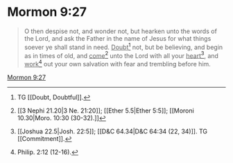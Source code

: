 # Mormon 9:27

> O then despise not, and wonder not, but hearken unto the words of the Lord, and ask the Father in the name of Jesus for what things soever ye shall stand in need. <u>Doubt</u>[^a] not, but be believing, and begin as in times of old, and <u>come</u>[^b] unto the Lord with all your <u>heart</u>[^c], and <u>work</u>[^d] out your own salvation with fear and trembling before him.

[Mormon 9:27](https://www.churchofjesuschrist.org/study/scriptures/bofm/morm/9?lang=eng&id=p27#p27)


[^a]: TG [[Doubt, Doubtful]].
[^b]: [[3 Nephi 21.20|3 Ne. 21:20]]; [[Ether 5.5|Ether 5:5]]; [[Moroni 10.30|Moro. 10:30 (30-32).]]
[^c]: [[Joshua 22.5|Josh. 22:5]]; [[D&C 64.34|D&C 64:34 (22, 34)]]. TG [[Commitment]].
[^d]: Philip. 2:12 (12-16).
